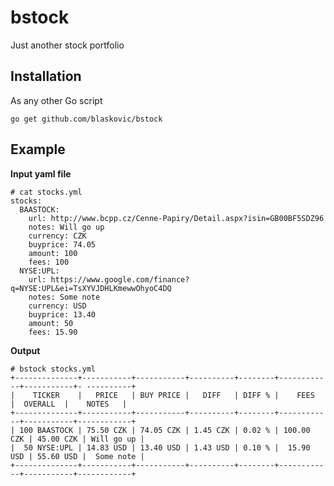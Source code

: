 # bstock
Just another stock portfolio

## Installation
As any other Go script

    go get github.com/blaskovic/bstock

## Example
**Input yaml file**

    # cat stocks.yml
    stocks:
      BAASTOCK:
        url: http://www.bcpp.cz/Cenne-Papiry/Detail.aspx?isin=GB00BF5SDZ96
        notes: Will go up
        currency: CZK
        buyprice: 74.05
        amount: 100
        fees: 100
      NYSE:UPL:
        url: https://www.google.com/finance?q=NYSE:UPL&ei=TsXYVJDHLKmewwOhyoC4DQ
        notes: Some note
        currency: USD
        buyprice: 13.40
        amount: 50
        fees: 15.90

**Output**

    # bstock stocks.yml
    +--------------+-----------+-----------+----------+--------+------------+-----------+- ----------+
    |    TICKER    |   PRICE   | BUY PRICE |   DIFF   | DIFF % |    FEES    |  OVERALL  |    NOTES   |
    +--------------+-----------+-----------+----------+--------+------------+-----------+------------+
    | 100 BAASTOCK | 75.50 CZK | 74.05 CZK | 1.45 CZK | 0.02 % | 100.00 CZK | 45.00 CZK | Will go up |
    |  50 NYSE:UPL | 14.83 USD | 13.40 USD | 1.43 USD | 0.10 % |  15.90 USD | 55.60 USD |  Some note |
    +--------------+-----------+-----------+----------+--------+------------+-----------+------------+
    
